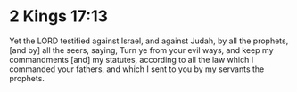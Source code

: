 # 2 Kings 17:13

Yet the LORD testified against Israel, and against Judah, by all the prophets, [and by] all the seers, saying, Turn ye from your evil ways, and keep my commandments [and] my statutes, according to all the law which I commanded your fathers, and which I sent to you by my servants the prophets.